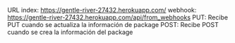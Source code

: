 URL index: https://gentle-river-27432.herokuapp.com/
webhook: https://gentle-river-27432.herokuapp.com/api/from_webhooks
PUT: Recibe PUT cuando se actualiza la información de package
POST: Recibe POST cuando se crea la información del package
